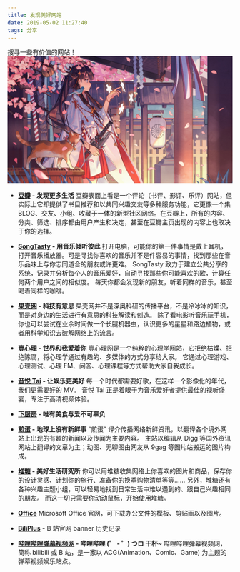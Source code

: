 ```yaml
---
title: 发现美好网站
date: 2019-05-02 11:27:40
tags: 分享
---
```

搜寻一些有价值的网站！
![此处输入图片的描述][15] 

- **[豆瓣][1] - 发现更多生活**
 豆瓣表面上看是一个评论（书评、影评、乐评）网站，但实际上它却提供了书目推荐和以共同兴趣交友等多种服务功能，它更像一个集 BLOG、交友、小组、收藏于一体的新型社区网络。在豆瓣上，所有的内容、分类、筛选、排序都由用户产生和决定，甚至在豆瓣主页出现的内容上也取决于你的选择。
 <!--more-->
- **[SongTasty][2] - 用音乐倾听彼此**
 打开电脑，可能你的第一件事情是戴上耳机，打开音乐播放器。可是寻找你喜欢的音乐并不是件容易的事情，找到那些在音乐品味上与你志同道合的朋友或许更难。
SongTasty 致力于建立公共分享的系统，记录并分析每个人的音乐爱好，自动寻找那些你可能喜欢的歌，计算任何两个用户之间的相似度。
每天你都会发现新的朋友，听着同样的音乐，甚至喝着同样的咖啡。
- **[果壳网][3] - 科技有意思**
 果壳网并不是深奥科研的传播平台，不是冷冰冰的知识，而是对身边的生活进行有意思的科技解读和创造。
除了看电影听音乐玩手机，你也可以尝试在业余时间做一个长腿机器虫，认识更多的星星和路边植物，或者用科学知识去破解网络上的流言。
- **[壹心理][4] - 世界和我爱着你**
 壹心理网是一个纯粹的心理学网站，它拒绝枯燥、拒绝陈腐，将心理学通过有趣的、多媒体的方式分享给大家。
它通过心理游戏、心理测试、心理 FM、问答、心理课程等方式帮助大家自我成长。
- **[音悦 Tai][5] - 让娱乐更美好**
 每一个时代都需要好歌，在这样一个影像化的年代，我们更需要好的 MV。
音悦 Tai 正是着眼于为音乐爱好者提供最佳的视听盛宴，专注于高清视频体验。
- **[下厨房][6] - 唯有美食与爱不可辜负**
- **[煎蛋][7] - 地球上没有新鲜事**
 “煎蛋” 译介传播网络新鲜资讯，以翻译各个境外网站上出现的有趣的新闻以及传闻为主要内容。
主站以编辑从 Digg 等国外资讯网站上翻译的文章为主；动图、无聊图由网友从 9gag 等图片站搬运的图片构成。
- **[堆糖][8] - 美好生活研究所**
 你可以用堆糖收集网络上你喜欢的图片和商品，保存你的设计灵感、计划你的旅行、准备你的换季购物清单等等......
另外，堆糖还有各种兴趣主题小组，可以轻易地找到日常生活中难以遇到的、跟自己兴趣相同的朋友。
而这一切只需要你动动鼠标，开始使用堆糖。
- **[Office][9]**
 Microsoft Office 官网，可下载办公文件的模板、剪贴画以及图片。

- **[BiliPlus][10]**   - B 站官网 banner 历史记录
- **[哔哩哔哩弹幕视频网][11] - 哔哩哔哩 (゜ - ゜) つロ 干杯~**
 哔哩哔哩弹幕视频网，简称 bilibili 或 B 站，是一家以 ACG(Animation、Comic、Game) 为主题的弹幕视频娱乐站点。

 


[1]: https://www.douban.com/
[2]: http://songtasty.com/
[3]: https://www.guokr.com/
[4]: https://www.xinli001.com/
[5]: http://www.yinyuetai.com/
[6]: http://www.xiachufang.com/
[7]: http://jandan.net/
[8]: https://www.duitang.com/
[9]: https://www.office.com/
[10]: https://www.biliplus.com/task/banner_fetch/
[11]: https://www.bilibili.com/
[15]: https://raw.githubusercontent.com/YSC168/eee/master/beautiful.jpg